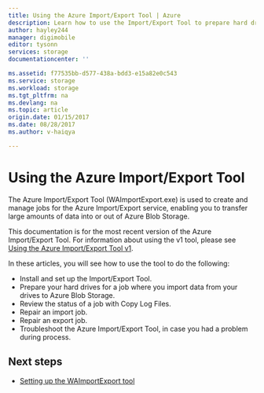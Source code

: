 ```yaml
---
title: Using the Azure Import/Export Tool | Azure
description: Learn how to use the Import/Export Tool to prepare hard drives for an import job, repair an import job, or repair an export job.
author: hayley244
manager: digimobile
editor: tysonn
services: storage
documentationcenter: ''

ms.assetid: f77535bb-d577-438a-bdd3-e15a82e0c543
ms.service: storage
ms.workload: storage 
ms.tgt_pltfrm: na
ms.devlang: na
ms.topic: article
origin.date: 01/15/2017
ms.date: 08/28/2017
ms.author: v-haiqya

---
```


# Using the Azure Import/Export Tool 

The Azure Import/Export Tool (WAImportExport.exe) is used to create and manage jobs for the Azure Import/Export service, enabling you to transfer large amounts of data into or out of Azure Blob Storage.

This documentation is for the most recent version of the Azure Import/Export Tool. For information about using the v1 tool, please see [Using the Azure Import/Export Tool v1](storage-import-export-tool-how-to-v1.md).

In these articles, you will see how to use the tool to do the following:  

- Install and set up the Import/Export Tool.
- Prepare your hard drives for a job where you import data from your drives to Azure Blob Storage.
- Review the status of a job with Copy Log Files. 
- Repair an import job. 
- Repair an export job. 
- Troubleshoot the Azure Import/Export Tool, in case you had a problem during process. 

## Next steps

* [Setting up the WAImportExport tool](storage-import-export-tool-setup.md)
<!--Update_Description: wording update-->